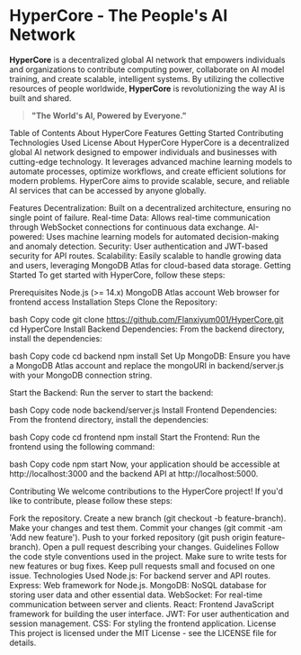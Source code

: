 # HyperCore - The People's AI Network

**HyperCore** is a decentralized global AI network that empowers individuals and organizations to contribute computing power, collaborate on AI model training, and create scalable, intelligent systems. By utilizing the collective resources of people worldwide, **HyperCore** is revolutionizing the way AI is built and shared.

> **"The World's AI, Powered by Everyone."**

Table of Contents
About HyperCore
Features
Getting Started
Contributing
Technologies Used
License
About HyperCore
HyperCore is a decentralized global AI network designed to empower individuals and businesses with cutting-edge technology. It leverages advanced machine learning models to automate processes, optimize workflows, and create efficient solutions for modern problems. HyperCore aims to provide scalable, secure, and reliable AI services that can be accessed by anyone globally.

Features
Decentralization: Built on a decentralized architecture, ensuring no single point of failure.
Real-time Data: Allows real-time communication through WebSocket connections for continuous data exchange.
AI-powered: Uses machine learning models for automated decision-making and anomaly detection.
Security: User authentication and JWT-based security for API routes.
Scalability: Easily scalable to handle growing data and users, leveraging MongoDB Atlas for cloud-based data storage.
Getting Started
To get started with HyperCore, follow these steps:

Prerequisites
Node.js (>= 14.x)
MongoDB Atlas account
Web browser for frontend access
Installation Steps
Clone the Repository:

bash
Copy code
git clone https://github.com/Flanxiyum001/HyperCore.git
cd HyperCore
Install Backend Dependencies: From the backend directory, install the dependencies:

bash
Copy code
cd backend
npm install
Set Up MongoDB: Ensure you have a MongoDB Atlas account and replace the mongoURI in backend/server.js with your MongoDB connection string.

Start the Backend: Run the server to start the backend:

bash
Copy code
node backend/server.js
Install Frontend Dependencies: From the frontend directory, install the dependencies:

bash
Copy code
cd frontend
npm install
Start the Frontend: Run the frontend using the following command:

bash
Copy code
npm start
Now, your application should be accessible at http://localhost:3000 and the backend API at http://localhost:5000.

Contributing
We welcome contributions to the HyperCore project! If you'd like to contribute, please follow these steps:

Fork the repository.
Create a new branch (git checkout -b feature-branch).
Make your changes and test them.
Commit your changes (git commit -am 'Add new feature').
Push to your forked repository (git push origin feature-branch).
Open a pull request describing your changes.
Guidelines
Follow the code style conventions used in the project.
Make sure to write tests for new features or bug fixes.
Keep pull requests small and focused on one issue.
Technologies Used
Node.js: For backend server and API routes.
Express: Web framework for Node.js.
MongoDB: NoSQL database for storing user data and other essential data.
WebSocket: For real-time communication between server and clients.
React: Frontend JavaScript framework for building the user interface.
JWT: For user authentication and session management.
CSS: For styling the frontend application.
License
This project is licensed under the MIT License - see the LICENSE file for details.



